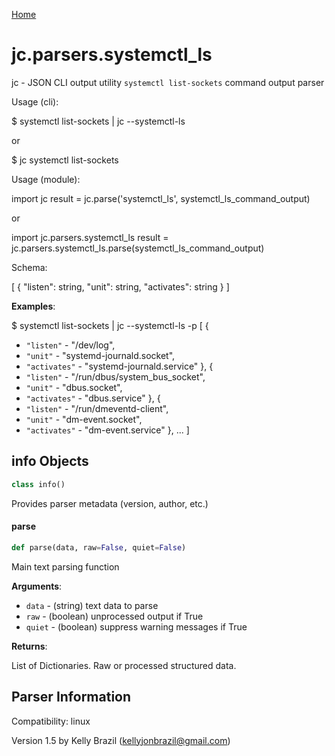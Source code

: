 [Home](https://kellyjonbrazil.github.io/jc/)
<a id="jc.parsers.systemctl_ls"></a>

# jc.parsers.systemctl\_ls

jc - JSON CLI output utility `systemctl list-sockets` command output
parser

Usage (cli):

$ systemctl list-sockets | jc --systemctl-ls

or

$ jc systemctl list-sockets

Usage (module):

import jc
result = jc.parse('systemctl_ls', systemctl_ls_command_output)

or

import jc.parsers.systemctl_ls
result = jc.parsers.systemctl_ls.parse(systemctl_ls_command_output)

Schema:

[
{
"listen":       string,
"unit":         string,
"activates":    string
}
]

**Examples**:

  
  $ systemctl list-sockets | jc --systemctl-ls -p
  [
  {
- `"listen"` - "/dev/log",
- `"unit"` - "systemd-journald.socket",
- `"activates"` - "systemd-journald.service"
  },
  {
- `"listen"` - "/run/dbus/system_bus_socket",
- `"unit"` - "dbus.socket",
- `"activates"` - "dbus.service"
  },
  {
- `"listen"` - "/run/dmeventd-client",
- `"unit"` - "dm-event.socket",
- `"activates"` - "dm-event.service"
  },
  ...
  ]

<a id="jc.parsers.systemctl_ls.info"></a>

## info Objects

```python
class info()
```

Provides parser metadata (version, author, etc.)

<a id="jc.parsers.systemctl_ls.parse"></a>

#### parse

```python
def parse(data, raw=False, quiet=False)
```

Main text parsing function

**Arguments**:

  
- `data` - (string)  text data to parse
- `raw` - (boolean) unprocessed output if True
- `quiet` - (boolean) suppress warning messages if True
  

**Returns**:

  
  List of Dictionaries. Raw or processed structured data.

## Parser Information
Compatibility:  linux

Version 1.5 by Kelly Brazil (kellyjonbrazil@gmail.com)
